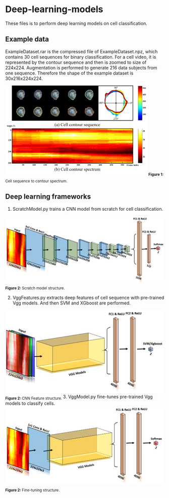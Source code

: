 # Deep-learning-models
These files is to perform deep learning models on cell classification.

## Example data
ExampleDataset.rar is the compressed file of ExampleDataset.npz, which contains 30 cell sequences for binary classification. For a cell video, it is represented by the contour sequence and then is zoomed to size of 224x224. Augmentation is performed to generate 216 data subjects from one sequence. Therefore the shape of the example dataset is 30x216x224x224.

<img alt="scratch" src="images/Sequence.png" width='450'>  
<sub><b>Figure 1: </b> Cell sequence to contour spectrum. </sub> 

## Deep learning frameworks
1. ScratchModel.py trains a CNN model from scratch for cell classification.
<img alt="scratch" src="images/ScratchStructure.png" width='600'>  
<sub><b>Figure 2: </b> Scratch model structure. </sub> 

2. VggFeatures.py extracts deep features of cell sequence with pre-trained Vgg models. And then SVM and XGboost are performed.
<img alt="scratch" src="images/Feature.png" width='600'>  
<sub><b>Figure 2: </b> CNN Feature structure. </sub> 
3. VggModel.py fine-tunes pre-trained Vgg models to classify cells.
<img alt="scratch" src="images/VGG.png" width='600'>  
<sub><b>Figure 2: </b> Fine-tuning structure. </sub> 
